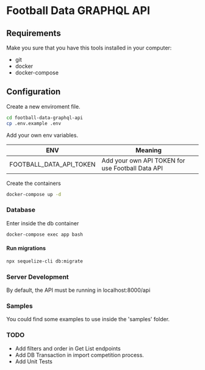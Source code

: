 # Football Data GRAPHQL API

## Requirements
Make you sure that you have this tools installed in your computer:
- git
- docker
- docker-compose


## Configuration
Create a new enviroment file.

```sh
cd football-data-graphql-api
cp .env.example .env
```

Add your own env variables.

| ENV      | Meaning |
| -------- | ------- |
| FOOTBALL_DATA_API_TOKEN  | Add your own API TOKEN for use Football Data API    |


Create the containers
```sh
docker-compose up -d
```

### Database
Enter inside the db container
```sh
docker-compose exec app bash
```

#### Run migrations
```sh
npx sequelize-cli db:migrate
```

### Server Development
By default, the API must be running in localhost:8000/api

### Samples
You could find some examples to use inside the 'samples' folder.

### TODO
- Add filters and order in Get List endpoints
- Add DB Transaction in import competition process.
- Add Unit Tests
